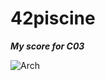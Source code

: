 # 42piscine
___My score for C03___

[<img align="left" alt="Arch" src="https://github.com/0xySan/42-Projects/blob/main/other/50SUCCESS.gif" />](https://0xysan.xyz/)
